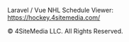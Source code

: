 Laravel / Vue NHL Schedule Viewer:\
https://hockey.4sitemedia.com/

&copy; 4SiteMedia LLC. All Rights Reserved.
